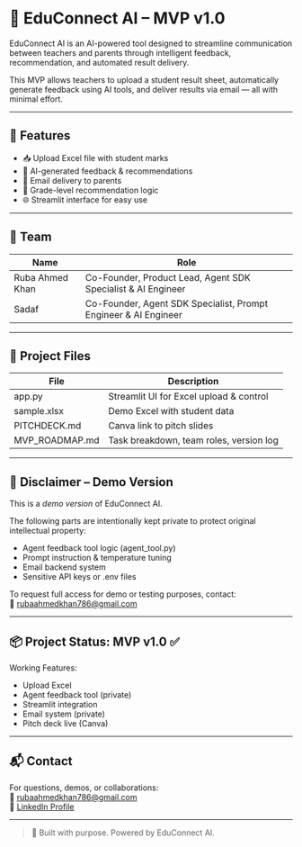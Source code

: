 # 🧠 EduConnect AI – MVP v1.0

EduConnect AI is an AI-powered tool designed to streamline communication between teachers and parents through intelligent feedback, recommendation, and automated result delivery.

This MVP allows teachers to upload a student result sheet, automatically generate feedback using AI tools, and deliver results via email — all with minimal effort.

---

## 🚀 Features

- 📥 Upload Excel file with student marks
- 🤖 AI-generated feedback & recommendations
- 📧 Email delivery to parents
- 🧾 Grade-level recommendation logic
- 🌐 Streamlit interface for easy use

---

## 👥 Team

| Name               | Role                                                      |
|--------------------|-----------------------------------------------------------|
| Ruba Ahmed Khan    | Co-Founder, Product Lead, Agent SDK Specialist & AI Engineer            |
| Sadaf              | Co-Founder, Agent SDK Specialist, Prompt Engineer & AI Engineer        |

---

## 📂 Project Files

| File                | Description                            |
|---------------------|----------------------------------------|
| app.py            | Streamlit UI for Excel upload & control |
| sample.xlsx       | Demo Excel with student data            |
| PITCHDECK.md      | Canva link to pitch slides              |
| MVP_ROADMAP.md    | Task breakdown, team roles, version log |

---

## 🔐 Disclaimer – Demo Version

This is a *demo version* of EduConnect AI.

The following parts are intentionally kept private to protect original intellectual property:

- Agent feedback tool logic (agent_tool.py)
- Prompt instruction & temperature tuning
- Email backend system
- Sensitive API keys or .env files

To request full access for demo or testing purposes, contact:  
📧 rubaahmedkhan786@gmail.com

---

## 📦 Project Status: MVP v1.0 ✅

Working Features:
- Upload Excel
- Agent feedback tool (private)
- Streamlit integration
- Email system (private)
- Pitch deck live (Canva)

---

## 📬 Contact

For questions, demos, or collaborations:  
📧 rubaahmedkhan786@gmail.com  
🔗 [LinkedIn Profile](https://linkedin.com/in/rubaukhan)

---

> 🧠 Built with purpose. Powered by EduConnect AI.
